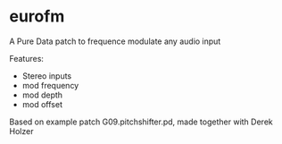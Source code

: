 # eurofm
A Pure Data patch to frequence modulate any audio input


Features:
- Stereo inputs
- mod frequency
- mod depth
- mod offset

Based on example patch G09.pitchshifter.pd, made together with Derek Holzer
